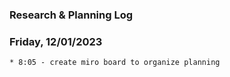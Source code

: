 ### Research & Planning Log

### Friday, 12/01/2023
```
* 8:05 - create miro board to organize planning


```